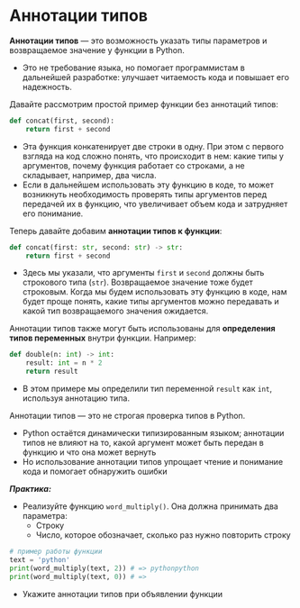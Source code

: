 # Аннотации типов

**Аннотации типов** — это возможность указать типы параметров и возвращаемое значение у функции в Python.&#x20;

* Это не требование языка, но помогает программистам в дальнейшей разработке: улучшает читаемость кода и повышает его надежность.

Давайте рассмотрим простой пример функции без аннотаций типов:

```python
def concat(first, second):
    return first + second
```

* Эта функция конкатенирует две строки в одну. При этом с первого взгляда на код сложно понять, что происходит в нем: какие типы у аргументов, почему функция работает со строками, а не складывает, например, два числа.
* Если в дальнейшем использовать эту функцию в коде, то может возникнуть необходимость проверять типы аргументов перед передачей их в функцию, что увеличивает объем кода и затрудняет его понимание.

Теперь давайте добавим **аннотации типов к функции**:

```python
def concat(first: str, second: str) -> str:
    return first + second
```

* Здесь мы указали, что аргументы `first` и `second` должны быть строкового типа (`str`). Возвращаемое значение тоже будет строковым. Когда мы будем использовать эту функцию в коде, нам будет проще понять, какие типы аргументов можно передавать и какой тип возвращаемого значения ожидается.

Аннотации типов также могут быть использованы для **определения типов переменных** внутри функции. Например:

```python
def double(n: int) -> int:
    result: int = n * 2
    return result
```

* В этом примере мы определили тип переменной `result` как `int`, используя аннотацию типа.

Аннотации типов — это не строгая проверка типов в Python.&#x20;

* Python остаётся динамически типизированным языком; аннотации типов не влияют на то, какой аргумент может быть передан в функцию и что она может вернуть
* Но использование аннотации типов упрощает чтение и понимание кода и помогает обнаружить ошибки

_**Практика:**_

* Реализуйте функцию `word_multiply()`. Она должна принимать два параметра:
  * Строку
  * Число, которое обозначает, сколько раз нужно повторить строку

```python
# пример работы функции
text = 'python'
print(word_multiply(text, 2)) # => pythonpython
print(word_multiply(text, 0)) # => 
```

* Укажите аннотации типов при объявлении функции
